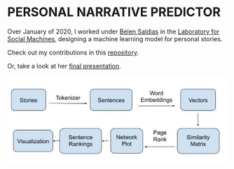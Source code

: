 # PERSONAL NARRATIVE PREDICTOR

Over January of 2020, I worked under [Belen Saldias](https://belencarolina.com/) in the [Laboratory for Social Machines](https://www.media.mit.edu/groups/social-machines/overview/), designing a machine learning model for personal stories.

Check out my contributions in this [repository](https://github.com/trudypainter/Personal-Narrative-Predictor).

Or, take a look at her [final presentation](https://github.com/social-machines/acl-nuse-personal-narratives).

![System Model](mre.jpg)
